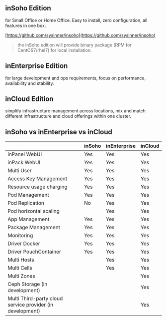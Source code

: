 ## inSoho Edition

for Small Office or Home Office. Easy to install, zero configuration, all features in one box.

[https://github.com/sysinner/insoho](https://github.com/sysinner/insoho)

> the inSoho edition will provide binary package (RPM for CentOS7/rhel7) for local installation.

## inEnterprise Edition
for large development and ops requirements, focus on performance, availability and stability. 


## inCloud Edition
simplify infrastructure management across locations, mix and match different infrastructure and cloud offerings within one cluster.


## inSoho vs inEnterprise vs inCloud

|   | inSoho  | inEnterprise  |  inCloud  |
|---|---|---|---|
| inPanel WebUI  | Yes | Yes | Yes |
| inPack WebUI  | Yes | Yes | Yes |
| Multi User | Yes | Yes | Yes |
| Access Key Management | Yes | Yes | Yes |
| Resource usage charging | Yes | Yes | Yes |
| Pod Management | Yes | Yes | Yes |
| Pod Replication | No | Yes | Yes |
| Pod horizontal scaling |  | Yes | Yes |
| App Management | Yes | Yes | Yes |
| Package Management | Yes | Yes | Yes |
| Monitoring | Yes | Yes | Yes |
| Driver Docker | Yes | Yes | Yes |
| Driver PouchContainer  | Yes | Yes | Yes |
| Multi Hosts |  | Yes | Yes |
| Multi Cells |  | Yes | Yes |
| Multi Zones |  |  | Yes |
| Ceph Storage (in development) |  |  | Yes |
| Multi Third-party cloud service provider (in development) |  |  | Yes |

